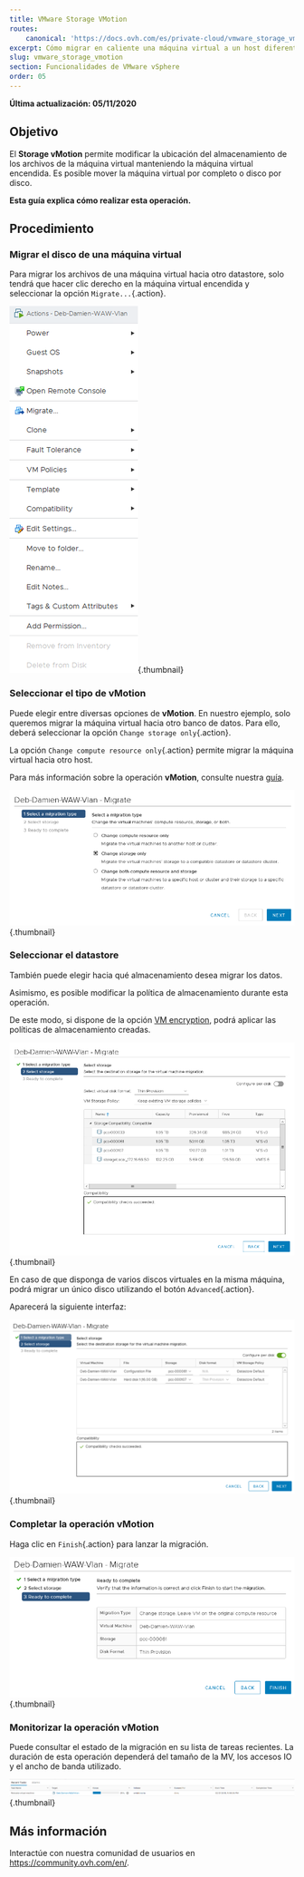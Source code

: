 ```yaml
---
title: VMware Storage VMotion
routes:
    canonical: 'https://docs.ovh.com/es/private-cloud/vmware_storage_vmotion/'
excerpt: Cómo migrar en caliente una máquina virtual a un host diferente
slug: vmware_storage_vmotion
section: Funcionalidades de VMware vSphere
order: 05
---
```


**Última actualización: 05/11/2020**

## Objetivo

El **Storage vMotion** permite modificar la ubicación del almacenamiento de los archivos de la máquina virtual manteniendo la máquina virtual encendida. Es posible mover la máquina virtual por completo o disco por disco.

**Esta guía explica cómo realizar esta operación.**

## Procedimiento

### Migrar el disco de una máquina virtual

Para migrar los archivos de una máquina virtual hacia otro datastore, solo tendrá que hacer clic derecho en la máquina virtual encendida y seleccionar la opción `Migrate...`{.action}.

![Migrar disco](images/VmotionStorage1.png){.thumbnail}

### Seleccionar el tipo de vMotion

Puede elegir entre diversas opciones de **vMotion**. En nuestro ejemplo, solo queremos migrar la máquina virtual hacia otro banco de datos. Para ello, deberá seleccionar la opción `Change storage only`{.action}.

La opción `Change compute resource only`{.action} permite migrar la máquina virtual hacia otro host.  

Para más información sobre la operación **vMotion**, consulte nuestra [guía](../vmware-vmotion-new/).

![Selección de vMotion](images/VmotionStorage2.png){.thumbnail}

### Seleccionar el datastore

También puede elegir hacia qué almacenamiento desea migrar los datos.

Asimismo, es posible modificar la política de almacenamiento durante esta operación.

De este modo, si dispone de la opción [VM encryption](https://docs.ovh.com/gb/en/private-cloud/vm-encrypt/), podrá aplicar las políticas de almacenamiento creadas.

![Selección del datastore](images/VmotionStorage3.png){.thumbnail}

En caso de que disponga de varios discos virtuales en la misma máquina, podrá migrar un único disco utilizando el botón `Advanced`{.action}.

Aparecerá la siguiente interfaz:

![Datastore vMotion](images/VmotionStorage6.png){.thumbnail}

### Completar la operación vMotion

Haga clic en `Finish`{.action} para lanzar la migración.

![Completar la operación vMotion](images/VmotionStorage4.png){.thumbnail}

### Monitorizar la operación vMotion

Puede consultar el estado de la migración en su lista de tareas recientes. La duración de esta operación dependerá del tamaño de la MV, los accesos IO y el ancho de banda utilizado.

![Monitorizar la operación vMotion](images/VmotionStorage5.png){.thumbnail}

## Más información

Interactúe con nuestra comunidad de usuarios en <https://community.ovh.com/en/>.
